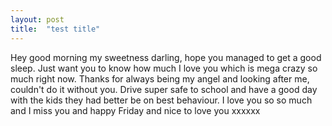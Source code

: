 ```yaml
---
layout: post
title:  "test title"
---
```

Hey good morning my sweetness darling, hope you managed to get a good sleep. Just want you to know how much I love you which is mega crazy so much right now. Thanks for always being my angel and looking after me, couldn't do it without you. Drive super safe to school and have a good day with the kids they had better be on best behaviour. I love you so so much and I miss you and happy Friday and nice to love you xxxxxx

